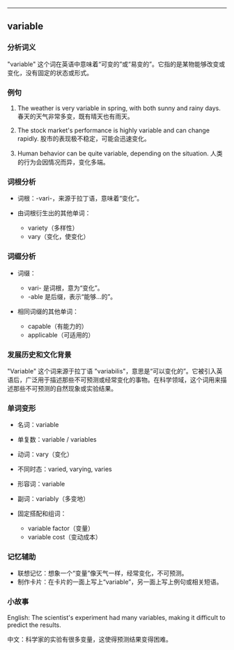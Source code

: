 
---------------
## variable
### 分析词义
"variable" 这个词在英语中意味着“可变的”或“易变的”。它指的是某物能够改变或变化，没有固定的状态或形式。

### 例句
1. The weather is very variable in spring, with both sunny and rainy days.
   春天的天气非常多变，既有晴天也有雨天。

2. The stock market's performance is highly variable and can change rapidly.
   股市的表现极不稳定，可能会迅速变化。

3. Human behavior can be quite variable, depending on the situation.
   人类的行为会因情况而异，变化多端。

### 词根分析
- 词根：-vari-，来源于拉丁语，意味着“变化”。

- 由词根衍生出的其他单词：
  - variety（多样性）
  - vary（变化，使变化）

### 词缀分析
- 词缀：
  - vari- 是词根，意为“变化”。
  - -able 是后缀，表示“能够...的”。

- 相同词缀的其他单词：
  - capable（有能力的）
  - applicable（可适用的）

### 发展历史和文化背景
"Variable" 这个词来源于拉丁语 "variabilis"，意思是“可以变化的”。它被引入英语后，广泛用于描述那些不可预测或经常变化的事物。在科学领域，这个词用来描述那些不可预测的自然现象或实验结果。

### 单词变形
- 名词：variable
- 单复数：variable / variables
- 动词：vary（变化）
- 不同时态：varied, varying, varies
- 形容词：variable
- 副词：variably（多变地）

- 固定搭配和组词：
  - variable factor（变量）
  - variable cost（变动成本）

### 记忆辅助
- 联想记忆：想象一个“变量”像天气一样，经常变化，不可预测。
- 制作卡片：在卡片的一面上写上“variable”，另一面上写上例句或相关短语。

### 小故事
English: The scientist's experiment had many variables, making it difficult to predict the results.

中文：科学家的实验有很多变量，这使得预测结果变得困难。

